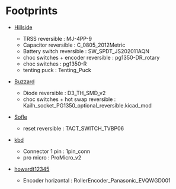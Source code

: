 # Footprints

  - [Hillside](https://github.com/mmccoyd/hillside)
    - TRSS reversible : MJ-4PP-9
    - Capacitor reversible : C_0805_2012Metric
    - Battery switch reversible : SW_SPDT_JS202011AQN
    - choc switches + encoder reversible : pg1350-DR_rotary
    - choc switches : pg1350-R
    - tenting puck : Tenting_Puck

  - [Buzzard](https://github.com/crehmann/Buzzard)
    - Diode reversible : D3_TH_SMD_v2
    - choc switches + hot swap reversible : Kailh_socket_PG1350_optional_reversible.kicad_mod

  - [Sofle](https://github.com/josefadamcik/SofleKeyboard)
    - reset reversible : TACT_SWITCH_TVBP06

  - [kbd](https://github.com/foostan/kbd)
    - Connector 1 pin : 1pin_conn
    - pro micro : ProMicro_v2

  - [howardt12345](https://github.com/howardt12345/rollyboi9000000)
    - Encoder horizontal : RollerEncoder_Panasonic_EVQWGD001
